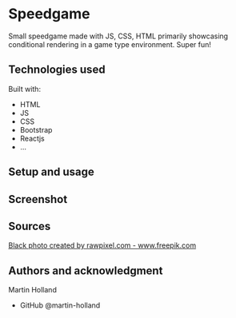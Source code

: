 # Speedgame

Small speedgame made with JS, CSS, HTML primarily showcasing conditional rendering in a game type environment. Super fun!

## Technologies used

Built with:

- HTML
- JS
- CSS
- Bootstrap
- Reactjs
- ...

## Setup and usage

## Screenshot

## Sources

<a href='https://www.freepik.com/photos/black'>Black photo created by rawpixel.com - www.freepik.com</a>

## Authors and acknowledgment

Martin Holland

- GitHub @martin-holland
